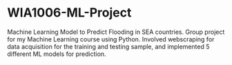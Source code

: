 # WIA1006-ML-Project
Machine Learning Model to Predict Flooding in SEA countries. Group project for my Machine Learning course using Python.  Involved webscraping for data acquisition for the training and testing  sample, and implemented 5 different ML models for prediction.

